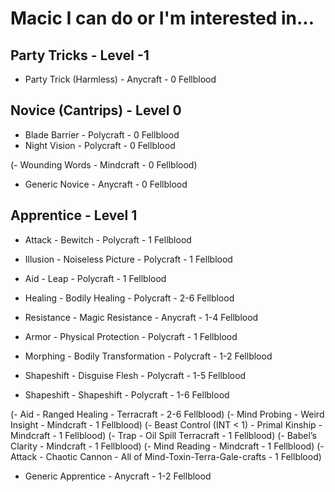 # Macic I can do or I'm interested in...

## Party Tricks - Level -1
- Party Trick (Harmless) - Anycraft - 0 Fellblood

## Novice (Cantrips) - Level 0
- Blade Barrier - Polycraft - 0 Fellblood
- Night Vision - Polycraft - 0 Fellblood

(- Wounding Words - Mindcraft - 0 Fellblood)

- Generic Novice - Anycraft - 0 Fellblood

## Apprentice - Level 1
- Attack - Bewitch - Polycraft - 1 Fellblood

- Illusion - Noiseless Picture - Polycraft - 1 Fellblood

- Aid - Leap - Polycraft - 1 Fellblood

- Healing - Bodily Healing - Polycraft - 2-6 Fellblood
- Resistance - Magic Resistance - Anycraft - 1-4 Fellblood
- Armor - Physical Protection - Polycraft - 1 Fellblood
- Morphing - Bodily Transformation - Polycraft - 1-2 Fellblood
- Shapeshift - Disguise Flesh - Polycraft - 1-5 Fellblood
- Shapeshift - Shapeshift - Polycraft - 1-6 Fellblood

(- Aid - Ranged Healing - Terracraft - 2-6 Fellblood)
(- Mind Probing - Weird Insight - Mindcraft - 1 Fellblood)
(- Beast Control (INT < 1) - Primal Kinship - Mindcraft - 1 Fellblood)
(- Trap - Oil Spill Terracraft - 1 Fellblood)
(- Babel’s Clarity - Mindcraft - 1 Fellblood)
(- Mind Reading - Mindcraft - 1 Fellblood)
(- Attack - Chaotic Cannon - All of Mind-Toxin-Terra-Gale-crafts - 1 Fellblood)

- Generic Apprentice - Anycraft - 1-2 Fellblood
